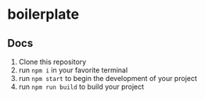 # boilerplate

## Docs

1. Clone this repository
2. run `npm i` in your favorite terminal
3. run `npm start` to begin the development of your project
4. run `npm run build` to build your project
